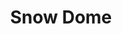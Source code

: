 ---
layout: product
id: 1491350323262
title: Snow Dome
body_html: >-
  <p>Taken along the Icefields Parkway in Alberta, 2018.</p>

  <p>We had pulled over at the Columbia Icefields glacier to cook some oatmeal and take in the scenery. With a barren landscape that’s reminiscent of those in Iceland, it was incredible to be there.</p>

  <p> </p>
vendor: Connell McCarthy
product_type: Photo Print
created_at: 2018-10-13T21:04:08-04:00
handle: snow-dome
updated_at: 2022-01-18T10:42:40-05:00
published_at: 2018-08-22T19:38:24-04:00
template_suffix: ""
status: active
published_scope: global
tags: Batch 02, mountain, mountains, Print, snow
admin_graphql_api_id: gid://shopify/Product/1491350323262
variants:
  - id: 39577195053118
    product_id: 1491350323262
    title: 8x10” / Full Colour
    price: "35.00"
    sku: CM-PP-B2-12-XXS-FC
    position: 1
    inventory_policy: deny
    compare_at_price: null
    fulfillment_service: manual
    inventory_management: null
    option1: 8x10”
    option2: Full Colour
    option3: null
    created_at: 2021-09-01T14:50:49-04:00
    updated_at: 2021-09-01T14:51:09-04:00
    taxable: true
    barcode: ""
    grams: 208
    image_id: 6203629174846
    weight: 0.208
    weight_unit: kg
    inventory_item_id: 41671635697726
    inventory_quantity: 0
    old_inventory_quantity: 0
    requires_shipping: true
    admin_graphql_api_id: gid://shopify/ProductVariant/39577195053118
  - id: 39577195085886
    product_id: 1491350323262
    title: 8x10” / Black & White
    price: "35.00"
    sku: CM-PP-B2-12-XXS-BW
    position: 2
    inventory_policy: deny
    compare_at_price: null
    fulfillment_service: manual
    inventory_management: null
    option1: 8x10”
    option2: Black & White
    option3: null
    created_at: 2021-09-01T14:50:49-04:00
    updated_at: 2021-09-01T14:51:09-04:00
    taxable: true
    barcode: ""
    grams: 208
    image_id: 6203629109310
    weight: 0.208
    weight_unit: kg
    inventory_item_id: 41671635730494
    inventory_quantity: 0
    old_inventory_quantity: 0
    requires_shipping: true
    admin_graphql_api_id: gid://shopify/ProductVariant/39577195085886
  - id: 39577195118654
    product_id: 1491350323262
    title: 8.5x11” / Full Colour
    price: "35.00"
    sku: CM-PP-B2-12-XS-FC
    position: 3
    inventory_policy: deny
    compare_at_price: null
    fulfillment_service: manual
    inventory_management: null
    option1: 8.5x11”
    option2: Full Colour
    option3: null
    created_at: 2021-09-01T14:50:49-04:00
    updated_at: 2021-09-01T14:51:09-04:00
    taxable: true
    barcode: ""
    grams: 208
    image_id: 6203629174846
    weight: 0.208
    weight_unit: kg
    inventory_item_id: 41671635763262
    inventory_quantity: 0
    old_inventory_quantity: 0
    requires_shipping: true
    admin_graphql_api_id: gid://shopify/ProductVariant/39577195118654
  - id: 39577195151422
    product_id: 1491350323262
    title: 8.5x11” / Black & White
    price: "35.00"
    sku: CM-PP-B2-12-XS-BW
    position: 4
    inventory_policy: deny
    compare_at_price: null
    fulfillment_service: manual
    inventory_management: null
    option1: 8.5x11”
    option2: Black & White
    option3: null
    created_at: 2021-09-01T14:50:49-04:00
    updated_at: 2021-09-01T14:51:09-04:00
    taxable: true
    barcode: ""
    grams: 208
    image_id: 6203629109310
    weight: 0.208
    weight_unit: kg
    inventory_item_id: 41671635796030
    inventory_quantity: 0
    old_inventory_quantity: 0
    requires_shipping: true
    admin_graphql_api_id: gid://shopify/ProductVariant/39577195151422
  - id: 39577195184190
    product_id: 1491350323262
    title: 13x19” / Full Colour
    price: "40.00"
    sku: CM-PP-B2-12-S-FC
    position: 5
    inventory_policy: deny
    compare_at_price: null
    fulfillment_service: manual
    inventory_management: null
    option1: 13x19”
    option2: Full Colour
    option3: null
    created_at: 2021-09-01T14:50:49-04:00
    updated_at: 2021-09-01T14:51:09-04:00
    taxable: true
    barcode: ""
    grams: 208
    image_id: 6203629174846
    weight: 0.208
    weight_unit: kg
    inventory_item_id: 41671635828798
    inventory_quantity: 0
    old_inventory_quantity: 0
    requires_shipping: true
    admin_graphql_api_id: gid://shopify/ProductVariant/39577195184190
  - id: 39577195216958
    product_id: 1491350323262
    title: 13x19” / Black & White
    price: "40.00"
    sku: CM-PP-B2-12-S-BW
    position: 6
    inventory_policy: deny
    compare_at_price: null
    fulfillment_service: manual
    inventory_management: null
    option1: 13x19”
    option2: Black & White
    option3: null
    created_at: 2021-09-01T14:50:49-04:00
    updated_at: 2021-09-01T14:51:09-04:00
    taxable: true
    barcode: ""
    grams: 208
    image_id: 6203629109310
    weight: 0.208
    weight_unit: kg
    inventory_item_id: 41671635861566
    inventory_quantity: 0
    old_inventory_quantity: 0
    requires_shipping: true
    admin_graphql_api_id: gid://shopify/ProductVariant/39577195216958
  - id: 39577195249726
    product_id: 1491350323262
    title: 16x20” / Full Colour
    price: "50.00"
    sku: CM-PP-B2-12-M-FC
    position: 7
    inventory_policy: deny
    compare_at_price: null
    fulfillment_service: manual
    inventory_management: null
    option1: 16x20”
    option2: Full Colour
    option3: null
    created_at: 2021-09-01T14:50:49-04:00
    updated_at: 2021-09-01T14:51:09-04:00
    taxable: true
    barcode: ""
    grams: 208
    image_id: 6203629174846
    weight: 0.208
    weight_unit: kg
    inventory_item_id: 41671635894334
    inventory_quantity: 0
    old_inventory_quantity: 0
    requires_shipping: true
    admin_graphql_api_id: gid://shopify/ProductVariant/39577195249726
  - id: 39577195282494
    product_id: 1491350323262
    title: 16x20” / Black & White
    price: "50.00"
    sku: CM-PP-B2-12-M-BW
    position: 8
    inventory_policy: deny
    compare_at_price: null
    fulfillment_service: manual
    inventory_management: null
    option1: 16x20”
    option2: Black & White
    option3: null
    created_at: 2021-09-01T14:50:49-04:00
    updated_at: 2021-09-01T14:51:09-04:00
    taxable: true
    barcode: ""
    grams: 208
    image_id: 6203629109310
    weight: 0.208
    weight_unit: kg
    inventory_item_id: 41671635927102
    inventory_quantity: 0
    old_inventory_quantity: 0
    requires_shipping: true
    admin_graphql_api_id: gid://shopify/ProductVariant/39577195282494
  - id: 39577195315262
    product_id: 1491350323262
    title: 20x24” / Full Colour
    price: "60.00"
    sku: CM-PP-B2-12-L-FC
    position: 9
    inventory_policy: deny
    compare_at_price: null
    fulfillment_service: manual
    inventory_management: null
    option1: 20x24”
    option2: Full Colour
    option3: null
    created_at: 2021-09-01T14:50:49-04:00
    updated_at: 2021-09-01T14:51:09-04:00
    taxable: true
    barcode: ""
    grams: 208
    image_id: 6203629174846
    weight: 0.208
    weight_unit: kg
    inventory_item_id: 41671635959870
    inventory_quantity: 0
    old_inventory_quantity: 0
    requires_shipping: true
    admin_graphql_api_id: gid://shopify/ProductVariant/39577195315262
  - id: 39577195348030
    product_id: 1491350323262
    title: 20x24” / Black & White
    price: "60.00"
    sku: CM-PP-B2-12-L-BW
    position: 10
    inventory_policy: deny
    compare_at_price: null
    fulfillment_service: manual
    inventory_management: null
    option1: 20x24”
    option2: Black & White
    option3: null
    created_at: 2021-09-01T14:50:50-04:00
    updated_at: 2021-09-01T14:51:09-04:00
    taxable: true
    barcode: ""
    grams: 208
    image_id: 6203629109310
    weight: 0.208
    weight_unit: kg
    inventory_item_id: 41671635992638
    inventory_quantity: 0
    old_inventory_quantity: 0
    requires_shipping: true
    admin_graphql_api_id: gid://shopify/ProductVariant/39577195348030
  - id: 39577195380798
    product_id: 1491350323262
    title: 20x30” / Full Colour
    price: "70.00"
    sku: CM-PP-B2-12-XL-FC
    position: 11
    inventory_policy: deny
    compare_at_price: null
    fulfillment_service: manual
    inventory_management: null
    option1: 20x30”
    option2: Full Colour
    option3: null
    created_at: 2021-09-01T14:50:50-04:00
    updated_at: 2021-09-01T14:51:09-04:00
    taxable: true
    barcode: ""
    grams: 208
    image_id: 6203629174846
    weight: 0.208
    weight_unit: kg
    inventory_item_id: 41671636025406
    inventory_quantity: 0
    old_inventory_quantity: 0
    requires_shipping: true
    admin_graphql_api_id: gid://shopify/ProductVariant/39577195380798
  - id: 39577195413566
    product_id: 1491350323262
    title: 20x30” / Black & White
    price: "70.00"
    sku: CM-PP-B2-12-XL-BW
    position: 12
    inventory_policy: deny
    compare_at_price: null
    fulfillment_service: manual
    inventory_management: null
    option1: 20x30”
    option2: Black & White
    option3: null
    created_at: 2021-09-01T14:50:50-04:00
    updated_at: 2021-09-01T14:51:09-04:00
    taxable: true
    barcode: ""
    grams: 208
    image_id: 6203629109310
    weight: 0.208
    weight_unit: kg
    inventory_item_id: 41671636058174
    inventory_quantity: 0
    old_inventory_quantity: 0
    requires_shipping: true
    admin_graphql_api_id: gid://shopify/ProductVariant/39577195413566
  - id: 39577195446334
    product_id: 1491350323262
    title: 24x36” / Full Colour
    price: "90.00"
    sku: CM-PP-B2-12-XXL-FC
    position: 13
    inventory_policy: deny
    compare_at_price: null
    fulfillment_service: manual
    inventory_management: null
    option1: 24x36”
    option2: Full Colour
    option3: null
    created_at: 2021-09-01T14:50:50-04:00
    updated_at: 2021-09-01T14:51:09-04:00
    taxable: true
    barcode: ""
    grams: 208
    image_id: 6203629174846
    weight: 0.208
    weight_unit: kg
    inventory_item_id: 41671636090942
    inventory_quantity: 0
    old_inventory_quantity: 0
    requires_shipping: true
    admin_graphql_api_id: gid://shopify/ProductVariant/39577195446334
  - id: 39577195479102
    product_id: 1491350323262
    title: 24x36” / Black & White
    price: "90.00"
    sku: CM-PP-B2-12-XXL-BW
    position: 14
    inventory_policy: deny
    compare_at_price: null
    fulfillment_service: manual
    inventory_management: null
    option1: 24x36”
    option2: Black & White
    option3: null
    created_at: 2021-09-01T14:50:50-04:00
    updated_at: 2021-09-01T14:51:09-04:00
    taxable: true
    barcode: ""
    grams: 208
    image_id: 6203629109310
    weight: 0.208
    weight_unit: kg
    inventory_item_id: 41671636123710
    inventory_quantity: 0
    old_inventory_quantity: 0
    requires_shipping: true
    admin_graphql_api_id: gid://shopify/ProductVariant/39577195479102
  - id: 39577195511870
    product_id: 1491350323262
    title: 30x40” / Full Colour
    price: "100.00"
    sku: CM-PP-B2-12-XXXL-FC
    position: 15
    inventory_policy: deny
    compare_at_price: null
    fulfillment_service: manual
    inventory_management: null
    option1: 30x40”
    option2: Full Colour
    option3: null
    created_at: 2021-09-01T14:50:50-04:00
    updated_at: 2021-09-01T14:51:09-04:00
    taxable: true
    barcode: ""
    grams: 208
    image_id: 6203629174846
    weight: 0.208
    weight_unit: kg
    inventory_item_id: 41671636156478
    inventory_quantity: 0
    old_inventory_quantity: 0
    requires_shipping: true
    admin_graphql_api_id: gid://shopify/ProductVariant/39577195511870
  - id: 39577195544638
    product_id: 1491350323262
    title: 30x40” / Black & White
    price: "100.00"
    sku: CM-PP-B2-12-XXXL-BW
    position: 16
    inventory_policy: deny
    compare_at_price: null
    fulfillment_service: manual
    inventory_management: null
    option1: 30x40”
    option2: Black & White
    option3: null
    created_at: 2021-09-01T14:50:50-04:00
    updated_at: 2021-09-01T14:51:09-04:00
    taxable: true
    barcode: ""
    grams: 208
    image_id: 6203629109310
    weight: 0.208
    weight_unit: kg
    inventory_item_id: 41671636189246
    inventory_quantity: 0
    old_inventory_quantity: 0
    requires_shipping: true
    admin_graphql_api_id: gid://shopify/ProductVariant/39577195544638
options:
  - id: 2045816340542
    product_id: 1491350323262
    name: Size
    position: 1
    values:
      - 8x10”
      - 8.5x11”
      - 13x19”
      - 16x20”
      - 20x24”
      - 20x30”
      - 24x36”
      - 30x40”
  - id: 8590022967358
    product_id: 1491350323262
    name: Color
    position: 2
    values:
      - Full Colour
      - Black & White
images:
  - id: 6203629174846
    product_id: 1491350323262
    position: 1
    created_at: 2019-03-05T11:06:05-05:00
    updated_at: 2019-10-20T18:44:17-04:00
    alt: null
    width: 1000
    height: 1500
    src: https://cdn.shopify.com/s/files/1/1624/2355/products/Print-Shot---Dark-Background-_Snow-Dome-2019.jpg?v=1571611457
    variant_ids:
      - 39577195053118
      - 39577195118654
      - 39577195184190
      - 39577195249726
      - 39577195315262
      - 39577195380798
      - 39577195446334
      - 39577195511870
    admin_graphql_api_id: gid://shopify/ProductImage/6203629174846
  - id: 6203629109310
    product_id: 1491350323262
    position: 2
    created_at: 2019-03-05T11:06:04-05:00
    updated_at: 2019-10-20T18:44:17-04:00
    alt: null
    width: 1000
    height: 1500
    src: https://cdn.shopify.com/s/files/1/1624/2355/products/Print-Shot---Dark-Background-_Snow-Dome-2019_-B_W.jpg?v=1571611457
    variant_ids:
      - 39577195085886
      - 39577195151422
      - 39577195216958
      - 39577195282494
      - 39577195348030
      - 39577195413566
      - 39577195479102
      - 39577195544638
    admin_graphql_api_id: gid://shopify/ProductImage/6203629109310
  - id: 28230284116030
    product_id: 1491350323262
    position: 3
    created_at: 2021-05-04T20:45:36-04:00
    updated_at: 2021-05-04T20:45:36-04:00
    alt: null
    width: 2000
    height: 1800
    src: https://cdn.shopify.com/s/files/1/1624/2355/products/PAR_02_0001_c1026158-5c50-4579-8fd5-d8b5c134de4d.png?v=1620175536
    variant_ids: []
    admin_graphql_api_id: gid://shopify/ProductImage/28230284116030
image:
  id: 6203629174846
  product_id: 1491350323262
  position: 1
  created_at: 2019-03-05T11:06:05-05:00
  updated_at: 2019-10-20T18:44:17-04:00
  alt: null
  width: 1000
  height: 1500
  src: https://cdn.shopify.com/s/files/1/1624/2355/products/Print-Shot---Dark-Background-_Snow-Dome-2019.jpg?v=1571611457
  variant_ids:
    - 39577195053118
    - 39577195118654
    - 39577195184190
    - 39577195249726
    - 39577195315262
    - 39577195380798
    - 39577195446334
    - 39577195511870
  admin_graphql_api_id: gid://shopify/ProductImage/6203629174846

---
